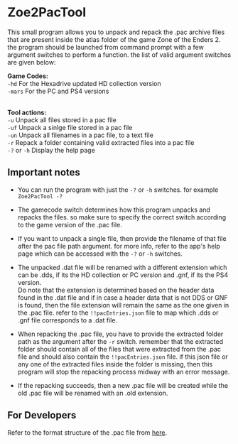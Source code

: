 # Zoe2PacTool

This small program allows you to unpack and repack the .pac archive files that are present inside the atlas folder of the game Zone of the Enders 2. the program should be launched from command prompt with a few argument switches to perform a function. the list of valid argument switches are given below:

**Game Codes:**
<br>``-hd`` For the Hexadrive updated HD collection version
<br>``-mars`` For the PC and PS4 versions

<br>**Tool actions:**
<br>``-u`` Unpack all files stored in a pac file
<br>``-uf`` Unpack a sinlge file stored in a pac file
<br>``-un`` Unpack all filenames in a pac file, to a text file
<br>``-r`` Repack a folder containing valid extracted files into a pac file
<br>``-?`` or ``-h`` Display the help page
<br>

## Important notes
- You can run the program with just the `-?` or `-h` switches. for example `Zoe2PacTool -?`

- The gamecode switch determines how this program unpacks and repacks the files. so make sure to specify the correct switch according to the game version of the .pac file.

- If you want to unpack a single file, then provide the filename of that file after the pac file path argument. for more info, refer to the app's help page which can be accessed with the `-?` or `-h` switches.

- The unpacked .dat file will be renamed with a different extension which can be .dds, if its the HD collection or PC version and .gnf, if its the PS4 version. <br>Do note that the extension is determined based on the header data found in the .dat file and if in case a header data that is not DDS or GNF is found, then the file extension will remain the same as the one given in the .pac file. refer to the `!!pacEntries.json` file to map which .dds or .gnf file corresponds to a .dat file.

- When repacking the .pac file, you have to provide the extracted folder path as the argument after the `-r` switch. remember that the extracted folder should contain all of the files that were extracted from the .pac file and should also contain the `!!pacEntries.json` file. if this json file or any one of the extracted files inside the folder is missing, then this program will stop the repacking process midway with an error message.

- If the repacking succeeds, then a new .pac file will be created while the old .pac file will be renamed with an .old extension.

## For Developers
Refer to the format structure of the .pac file from [here](FormatStruct.md).
